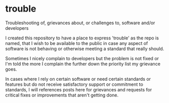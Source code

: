# trouble
Troubleshooting of, grievances about, or challenges to, software and/or developers

I created this repository to have a place to express 'trouble' as the repo is named, that I wish to be available to the public in case any aspect of software is not behaving or otherwise meeting a standard that really should.

Sometimes I nicely complain to developers but the problem is not fixed or I'm told the more I complain the further down the priority list my grievance goes.

In cases where I rely on certain software or need certain standards or features but do not receive satisfactory support or commitment to standards, I will references posts here for grievances and requests for critical fixes or improvements that aren't getting done.
